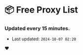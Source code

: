 # :package: Free Proxy List
### Updated every 15 minutes.

- Last updated: `2024-10-07 02:20`

:heart:
